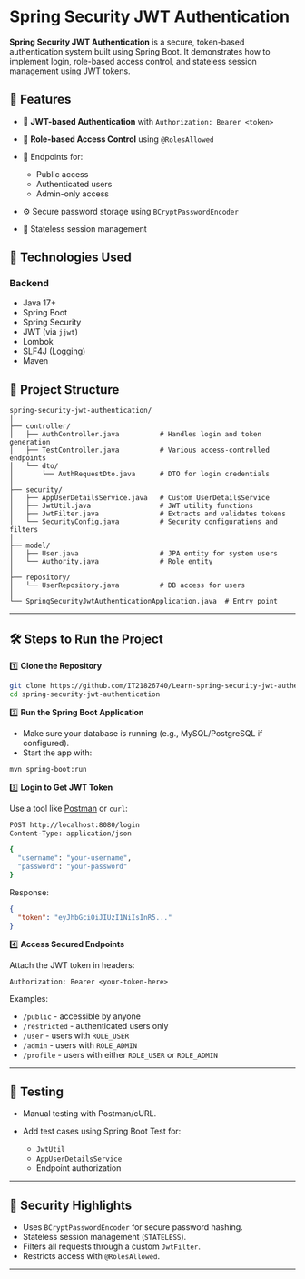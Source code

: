# Spring Security JWT Authentication

**Spring Security JWT Authentication** is a secure, token-based authentication system built using Spring Boot. It demonstrates how to implement login, role-based access control, and stateless session management using JWT tokens.

## 🌟 Features

* 🔐 **JWT-based Authentication** with `Authorization: Bearer <token>`
* 👤 **Role-based Access Control** using `@RolesAllowed`
* 📂 Endpoints for:

  * Public access
  * Authenticated users
  * Admin-only access
* ⚙️ Secure password storage using `BCryptPasswordEncoder`
* 🔄 Stateless session management

## 🔧 Technologies Used

### Backend

* Java 17+
* Spring Boot
* Spring Security
* JWT (via `jjwt`)
* Lombok
* SLF4J (Logging)
* Maven

## 📁 Project Structure

```
spring-security-jwt-authentication/
│
├── controller/
│   ├── AuthController.java          # Handles login and token generation
│   ├── TestController.java          # Various access-controlled endpoints
│   └── dto/
│       └── AuthRequestDto.java      # DTO for login credentials
│
├── security/
│   ├── AppUserDetailsService.java   # Custom UserDetailsService
│   ├── JwtUtil.java                 # JWT utility functions
│   ├── JwtFilter.java               # Extracts and validates tokens
│   └── SecurityConfig.java          # Security configurations and filters
│
├── model/
│   ├── User.java                    # JPA entity for system users
│   └── Authority.java               # Role entity
│
├── repository/
│   └── UserRepository.java          # DB access for users
│
└── SpringSecurityJwtAuthenticationApplication.java  # Entry point
```

---

## 🛠️ Steps to Run the Project

1️⃣ **Clone the Repository**

```bash
git clone https://github.com/IT21826740/Learn-spring-security-jwt-authentication.git
cd spring-security-jwt-authentication
```

2️⃣ **Run the Spring Boot Application**

* Make sure your database is running (e.g., MySQL/PostgreSQL if configured).
* Start the app with:

```bash
mvn spring-boot:run
```

3️⃣ **Login to Get JWT Token**

Use a tool like [Postman](https://www.postman.com/) or `curl`:

```bash
POST http://localhost:8080/login
Content-Type: application/json

{
  "username": "your-username",
  "password": "your-password"
}
```

Response:

```json
{
  "token": "eyJhbGciOiJIUzI1NiIsInR5..."
}
```

4️⃣ **Access Secured Endpoints**

Attach the JWT token in headers:

```
Authorization: Bearer <your-token-here>
```

Examples:

* `/public` - accessible by anyone
* `/restricted` - authenticated users only
* `/user` - users with `ROLE_USER`
* `/admin` - users with `ROLE_ADMIN`
* `/profile` - users with either `ROLE_USER` or `ROLE_ADMIN`

---

## 🧪 Testing

* Manual testing with Postman/cURL.
* Add test cases using Spring Boot Test for:

  * `JwtUtil`
  * `AppUserDetailsService`
  * Endpoint authorization

---

## 🔐 Security Highlights

* Uses `BCryptPasswordEncoder` for secure password hashing.
* Stateless session management (`STATELESS`).
* Filters all requests through a custom `JwtFilter`.
* Restricts access with `@RolesAllowed`.

---
